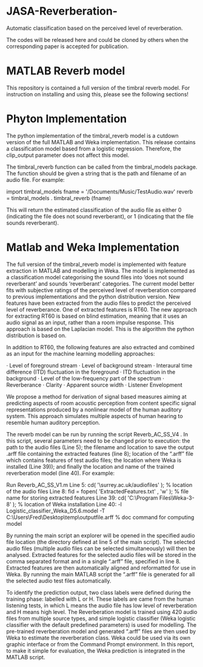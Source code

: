 # JASA-Reverberation-
Automatic classification based on the perceived level of reverberation.

The codes will be released here and could be cloned by others when the corresponding paper is accepted for publication. 

# MATLAB Reverb model
This repository is contained a full version of the timbral reverb model. For instruction on installing and using this, please see the following sections!

# Phyton Implementation
The python implementation of the timbral_reverb model is a cutdown version of the full MATLAB and Weka implementation.
This release contains a classification model based from a logistic regression. Therefore, the clip_output parameter does not affect this model.

The timbral_reverb function can be called from the timbral_models package. The function should be given a string that is the path and filename of an audio file. For example:

import timbral_models
fname = '/Documents/Music/TestAudio.wav'
reverb = timbral_models . timbral_reverb (fname)

This will return the estimated classification of the audio file as either 0 (indicating the file does not
sound reverberant), or 1 (indicating that the file sounds reverberant).

# Matlab and Weka Implementation
The full version of the timbral_reverb model is implemented with feature extraction in MATLAB and modelling in Weka. The model is implemented as a classification model categorising the sound files into ‘does not sound reverberant’ and sounds ‘reverberant’ categories. The current model better fits with subjective ratings of the perceived level of reverberation compared to previous implementations and the python distribution version.
New features have been extracted from the audio files to predict the perceived level of reverberance. One of extracted features is RT60. The new approach for extracting RT60 is based on blind estimation, meaning that it uses an audio signal as an input, rather than a room
impulse response. This approach is based on the Laplacian model. This is the algorithm the python distribution is based on.

In addition to RT60, the following features are also extracted and combined as an input for the
machine learning modelling approaches:

· Level of foreground stream
· Level of background stream
· Interaural time difference (ITD) fluctuation in the foreground
· ITD fluctuation in the background
· Level of the low-frequency part of the spectrum
· Reverberance
· Clarity
· Apparent source width
· Listener Envelopment

We propose a method for derivation of signal based measures aiming at predicting aspects of room acoustic perception from content specific signal representations produced by a nonlinear model of the human auditory system. This approach simulates multiple aspects of human hearing to resemble human auditory perception.

The reverb model can be run by running the script Reverb_AC_SS_V4 . In this script, several parameters need to be changed prior to execution: the path to the audio files (Line 5); the filename and location to save the output .arff file containing the extracted features (line 8); location of the “.arff” file which contains features of test audio files; the location where Weka is installed (Line 39)); and finally the location and name of the trained reverberation model (line 40). For example:

Run Reverb_AC_SS_V1.m
Line 5: cd( '\\surrey.ac.uk/audiofiles\' ); % location of the audio files
Line 8: fid = fopen( 'ExtractedFeatures.txt' , 'w' ); % file name for storing extracted
features
Line 39: cd( 'C:\Program Files\Weka-3-8' ); % location of Weka installation
Line 40: -l Logistic_classifier_Weka_D5.6.model -T
C:\Users\Fred\Desktop\temp\outputfile.arff % doc command for computing model

By running the main script an explorer will be opened in the specified audio file location (the directory defined at line 5 of the main script). The selected audio files (multiple audio files can be selected simultaneously) will then be analysed.
Extracted features for the selected audio files will be stored in the comma separated format and in a single “.arff” file, specified in line 8. Extracted features are then automatically aligned and reformatted for use in Weka. By running the main MATLAB script the “.arff” file is generated for all the selected audio test files automatically.

To identify the prediction output, two class labels were defined during the training phase: labelled with L or H. These labels are came from the human listening tests, in which L means the audio file has low level of reverberation and H means high level. The Reverberation model is trained using 420 audio files from multiple source types, and simple logistic classifier (Weka logistic classifier with the default predefined parameters) is used for modelling. The pre-trained reverberation model and generated “.arff” files are then used by Weka to estimate the reverberation class. Weka could be used via its own graphic interface or from the Command Prompt environment. In this report, to make it simple for evaluation, the Weka prediction is integrated in the MATLAB script.
